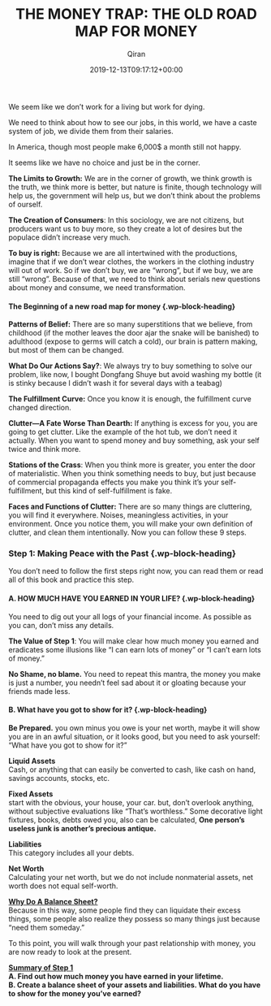 ﻿---
title: 'THE MONEY TRAP: THE OLD ROAD MAP FOR MONEY'
author: Qiran
type: post
date: 2019-12-13T09:17:12+00:00
aliases: ["/the-money-trap-the-old-road-map-for-money/"]
categories:
  - Your Money or Your Life

---
We seem like we don&#8217;t work for a living but work for dying.

We need to think about how to see our jobs, in this world, we have a caste system of job, we divide them from their salaries. 

In America, though most people make 6,000$ a month still not happy.

It seems like we have no choice and just be in the corner.

**The Limits to Growth:** We are in the corner of growth, we think growth is the truth, we think more is better, but nature is finite, though technology will help us, the government will help us, but we don&#8217;t think about the problems of ourself.

**The Creation of Consumers**: In this sociology, we are not citizens, but producers want us to buy more, so they create a lot of desires but the populace didn&#8217;t increase very much. 

**To buy is right:** Because we are all intertwined with the productions, imagine that if we don&#8217;t wear clothes, the workers in the clothing industry will out of work. So if we don&#8217;t buy, we are &#8220;wrong&#8221;, but if we buy, we are still &#8220;wrong&#8221;. Because of that, we need to think about serials new questions about money and consume, we need transformation.

#### The Beginning of a new road map for money {.wp-block-heading}

**Patterns of Belief:** There are so many superstitions that we believe, from childhood (if the mother leaves the door ajar the snake will be banished) to adulthood (expose to germs will catch a cold), our brain is pattern making, but most of them can be changed.

**What Do Our Actions Say?**: We always try to buy something to solve our problem, like now, I bought Dongfang Shuye but avoid washing my bottle (it is stinky because I didn&#8217;t wash it for several days with a teabag)

**The Fulfillment Curve:** Once you know it is enough, the fulfillment curve changed direction.

**Clutter—A Fate Worse Than Dearth:** If anything is excess for you, you are going to get clutter. Like the example of the hot tub, we don&#8217;t need it actually. When you want to spend money and buy something, ask your self twice and think more.

**Stations of the Crass**: When you think more is greater, you enter the door of materialistic. When you think something needs to buy, but just because of commercial propaganda effects you make you think it&#8217;s your self-fulfillment, but this kind of self-fulfillment is fake.

**Faces and Functions of Clutter:** There are so many things are cluttering, you will find it everywhere. Noises, meaningless activities, in your environment. Once you notice them, you will make your own definition of clutter, and clean them intentionally. Now you can follow these 9 steps.

### Step 1: Making Peace with the Past {.wp-block-heading}

You don&#8217;t need to follow the first steps right now, you can read them or read all of this book and practice this step.

#### A. HOW MUCH HAVE YOU EARNED IN YOUR LIFE? {.wp-block-heading}

You need to dig out your all logs of your financial income. As possible as you can, don&#8217;t miss any details.

**The Value of Step 1**: You will make clear how much money you earned and eradicates some illusions like &#8220;I can earn lots of money&#8221; or &#8220;I can&#8217;t earn lots of money.&#8221;

**No Shame, no blame.** You need to repeat this mantra, the money you make is just a number, you needn&#8217;t feel sad about it or gloating because your friends made less.

#### B. What have you got to show for it? {.wp-block-heading}

**Be Prepared.** you own minus you owe is your net worth, maybe it will show you are in an awful situation, or it looks good, but you need to ask yourself: &#8220;What have you got to show for it?&#8221;

**Liquid Assets**  
Cash, or anything that can easily be converted to cash, like cash on hand, savings accounts, stocks, etc.

**Fixed Assets**  
start with the obvious, your house, your car. but, don&#8217;t overlook anything, without subjective evaluations like &#8220;That&#8217;s worthless.&#8221; Some decorative light fixtures, books, debts owed you, also can be calculated, **One person&#8217;s useless junk is another&#8217;s precious antique.**

**Liabilities**  
This category includes all your debts.

**Net Worth**  
Calculating your net worth, but we do not include nonmaterial assets, net worth does not equal self-worth.

<span style="text-decoration: underline;"><strong>Why Do A Balance Sheet?</strong></span>  
Because in this way, some people find they can liquidate their excess things, some people also realize they possess so many things just because &#8220;need them someday.&#8221;

To this point, you will walk through your past relationship with money, you are now ready to look at the present.

**<span style="text-decoration: underline;">Summary of Step 1</span>**  
**A. Find out how much money you have earned in your lifetime.  
B. Create a balance sheet of your assets and liabilities. What do you have to show for the money you&#8217;ve earned?**
